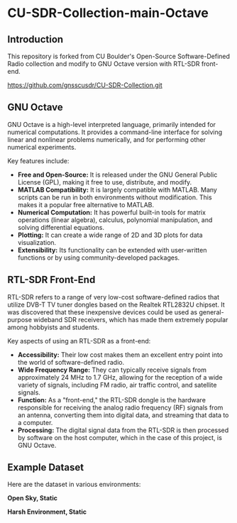 # CU-SDR-Collection-main-Octave

## Introduction

This repository is forked from CU Boulder's Open-Source Software-Defined Radio collection and modify to GNU Octave version with RTL-SDR front-end.

https://github.com/gnsscusdr/CU-SDR-Collection.git

## GNU Octave

GNU Octave is a high-level interpreted language, primarily intended for numerical computations. It provides a command-line interface for solving linear and nonlinear problems numerically, and for performing other numerical experiments.

Key features include:

*   **Free and Open-Source:** It is released under the GNU General Public License (GPL), making it free to use, distribute, and modify.
*   **MATLAB Compatibility:** It is largely compatible with MATLAB. Many scripts can be run in both environments without modification. This makes it a popular free alternative to MATLAB.
*   **Numerical Computation:** It has powerful built-in tools for matrix operations (linear algebra), calculus, polynomial manipulation, and solving differential equations.
*   **Plotting:** It can create a wide range of 2D and 3D plots for data visualization.
*   **Extensibility:** Its functionality can be extended with user-written functions or by using community-developed packages.

## RTL-SDR Front-End

RTL-SDR refers to a range of very low-cost software-defined radios that utilize DVB-T TV tuner dongles based on the Realtek RTL2832U chipset. It was discovered that these inexpensive devices could be used as general-purpose wideband SDR receivers, which has made them extremely popular among hobbyists and students.

Key aspects of using an RTL-SDR as a front-end:

*   **Accessibility:** Their low cost makes them an excellent entry point into the world of software-defined radio.
*   **Wide Frequency Range:** They can typically receive signals from approximately 24 MHz to 1.7 GHz, allowing for the reception of a wide variety of signals, including FM radio, air traffic control, and satellite signals.
*   **Function:** As a "front-end," the RTL-SDR dongle is the hardware responsible for receiving the analog radio frequency (RF) signals from an antenna, converting them into digital data, and streaming that data to a computer.
*   **Processing:** The digital signal data from the RTL-SDR is then processed by software on the host computer, which in the case of this project, is GNU Octave.

## Example Dataset

Here are the dataset in various environments:

**Open Sky, Static**

**Harsh Environment, Static**

